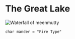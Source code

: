 # The Great Lake
![Waterfall of meenmutty](https://github.com/user-attachments/assets/947356a5-8350-417f-b4be-5455dd30a759)

`char mander = "Fire Type"`
